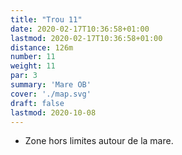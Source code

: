 ```yaml
---
title: "Trou 11"
date: 2020-02-17T10:36:58+01:00
lastmod: 2020-02-17T10:36:58+01:00
distance: 126m
number: 11
weight: 11
par: 3
summary: 'Mare OB'
cover: './map.svg'
draft: false
lastmod: 2020-10-08
---
```


 - Zone hors limites autour de la mare.
